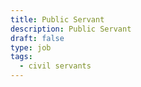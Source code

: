 ```yaml
---
title: Public Servant
description: Public Servant
draft: false
type: job
tags:
  - civil servants
---
```

